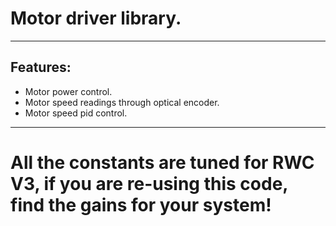 # Motor driver library.
***
## Features:

- Motor power control.
- Motor speed readings through optical encoder.
- Motor speed pid control.

***

# All the constants are tuned for RWC V3, if you are re-using this code, find the gains for your system!
